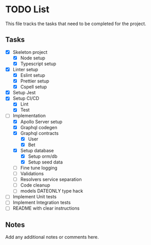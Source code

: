 # TODO List

This file tracks the tasks that need to be completed for the project.

## Tasks

- [x] Skeleton project
  - [x] Node setup
  - [x] Typescript setup
- [x] Linter setup
  - [x] Eslint setup
  - [x] Prettier setup
  - [x] Cspell setup
- [x] Setup Jest
- [x] Setup CI/CD
  - [x] Lint
  - [x] Test
- [ ] Implementation
  - [x] Apollo Server setup
  - [x] Graphql codegen
  - [x] Graphql contracts
    - [x] User
    - [x] Bet
  - [x] Setup database
    - [x] Setup orm/db
    - [x] Setup seed data
  - [ ] Fine tune logging
  - [ ] Validations
  - [ ] Resolvers service separation
  - [ ] Code cleanup
  - [ ] models DATEONLY type hack
- [ ] Implement Unit tests
- [ ] Implement Integration tests
- [ ] README with clear instructions

## Notes

Add any additional notes or comments here.

